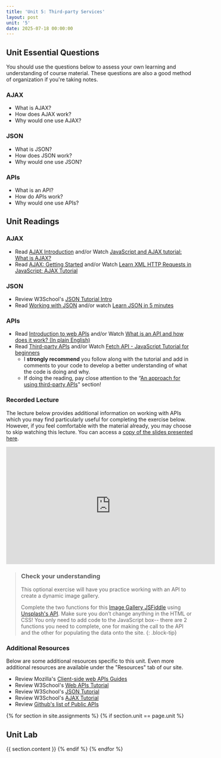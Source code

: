 ```yaml
---
title: 'Unit 5: Third-party Services'
layout: post
unit: '5'
date: 2025-07-18 00:00:00
---
```


<!-- :** <br> JSONs, AJAX, APIs | Lab 4 Due <br> Lab 5 Out | -->

<!-- maybe have them host their sites and post link in a piazza thread to get feedback from each other? -->

## Unit Essential Questions
You should use the questions below to assess your own learning and understanding of course material. These questions are also a good method of organization if you're taking notes.

### AJAX
- What is AJAX?
- How does AJAX work?
- Why would one use AJAX?

### JSON
- What is JSON?
- How does JSON work?
- Why would one use JSON?

### APIs
- What is an API?
- How do APIs work?
- Why would one use APIs?

## Unit Readings

### AJAX
- Read [AJAX Introduction](https://www.w3schools.com/xml/ajax_intro.asp) and/or Watch [JavaScript and AJAX tutorial: What is AJAX?](https://www.youtube.com/watch?v=RDo3hBL1rfA)
- Read [AJAX: Getting Started](https://developer.mozilla.org/en-US/docs/Web/Guide/AJAX/Getting_Started) and/or Watch [Learn XML HTTP Requests in JavaScript: AJAX Tutorial](https://www.youtube.com/watch?v=rjmtYkRK1nM)

### JSON 
- Review W3School's [JSON Tutorial Intro](https://www.w3schools.com/js/js_json_intro.asp)
- Read [Working with JSON](https://developer.mozilla.org/en-US/docs/Learn/JavaScript/Objects/JSON) and/or watch [Learn JSON in 5 minutes](https://www.youtube.com/watch?v=KgGIm6A9Tx0)

### APIs
- Read [Introduction to web APIs](https://developer.mozilla.org/en-US/docs/Learn/JavaScript/Client-side_web_APIs/Introduction) and/or Watch [What is an API and how does it work? (In plain English)](https://www.youtube.com/watch?v=Yzx7ihtCGBs)
- Read [Third-party APIs](https://developer.mozilla.org/en-US/docs/Learn/JavaScript/Client-side_web_APIs/Third_party_APIs) and/or Watch [Fetch API - JavaScript Tutorial for beginners](https://www.youtube.com/watch?v=ubw2hdQIl4E)
	- I **strongly recommend** you follow along with the tutorial and add in comments to your code to develop a better understanding of what the code is doing and why.
	- If doing the reading, pay close attention to the “[An approach for using third-party APIs](https://developer.mozilla.org/en-US/docs/Learn/JavaScript/Client-side_web_APIs/Third_party_APIs#an_approach_for_using_third-party_apis)" section! 


### Recorded Lecture
The lecture below provides additional information on working with APIs which you may find particularly useful for completing the exercise below. However, if you feel comfortable with the material already, you may choose to skip watching this lecture. You can access a [copy of the slides presented here](https://docs.google.com/presentation/d/18ZM0EBSRj4RztLgW2rgFNGd9IMe5v1OafCsNeNouVR4/).

<iframe width="560" height="315" src="https://www.youtube.com/embed/lg7Fp14TEUQ?si=M2wBmmC_pkOj73zL" title="YouTube video player" frameborder="0" allow="accelerometer; autoplay; clipboard-write; encrypted-media; gyroscope; picture-in-picture; web-share" referrerpolicy="strict-origin-when-cross-origin" allowfullscreen></iframe>

> ### Check your understanding
> This optional exercise will have you practice working with an API to create a dynamic image gallery. 
>
> Complete the two functions for this [Image Gallery JSFiddle](https://jsfiddle.net/vcchavez_uri/srhntbu2/) using [Unsplash's API](http://unsplash.com/developers). Make sure you don’t change anything in the HTML or CSS! You only need to add code to the JavaScript box-- there are 2 functions you need to complete, one for making the call to the API and the other for populating the data onto the site.
{: .block-tip}

### Additional Resources
Below are some additional resources specific to this unit. Even more additional resources are available under the "Resources" tab of our site.

- Review Mozilla's [Client-side web APIs Guides](https://developer.mozilla.org/en-US/docs/Learn/JavaScript/Client-side_web_APIs)
- Review W3School's [Web APIs Tutorial](https://www.w3schools.com/js/js_api_intro.asp)
- Review W3School's [JSON Tutorial](https://www.w3schools.com/js/js_json_intro.asp)
- Review W3School's [AJAX Tutorial](https://www.w3schools.com/js/js_ajax_intro.asp)
- Review [Github's list of Public APIs](https://github.com/public-apis/public-apis)

{% for section in site.assignments %}
{% if section.unit == page.unit %}
## Unit Lab
{{ section.content }}
{% endif %}
{% endfor %}

<!-- FEEDBACK

I think one of the biggest strengths of this unit was the ability to look at and see our peers' sites. This helped inspire me to think of new ideas and functionalities to add to my site. Another strength of this unit could be the content it covers specifically JSON objects. JSON objects are a ubiquitous tool used by all developers. A weakness in this unit is that it did not prompt us to use what we learned to further code our sites. While it is nice to have a break from the coding assignments, I really would've loved to dive deeper into an assignment where we use JSON and APIs and can put what we learned in the readings to practice.
I think it would've been nice to have another example of calling an API, because this part of the content this week was technically challenging for me.
Additionally, instructions about hosting our website on a server locally would've be helpful.
	Thanks for the feedback! I did share some resources on hosting a server locally but it was on Piazza. I'll make sure to add them as resources for the unit.
I think I maybe could've used a little more information about JSON
I think it was nice to have a little bit of a break from coding our webpages, but after doing the tutorials I still feel like I didn't have a full understanding of how to make use of the capabilities AJAX provides, but the tutorial for the API was definitely helpful for my understanding.
For improvements, I think including more examples of real-world API integrations could help us see the practical applications and challenges of using third-party APIs.
I did want more resources on different ways to use ajax (w/ examples)
However, I wish we had been given more examples of how to host our websites for free, such as on GitHub. I ended up relying on my classmates to learn about hosting options.
The one thing I didn't like was the limited interaction with diverse hosting options. I think more detailed comparisons and tutorials on alternative hosting options could provide a broader understanding of deployment strategies. In addition, the peer review process could be more effective with more structured guidelines or rubrics, ensuring that feedback is consistent and comprehensive.
More practice or super simple examples of APIs and AJAX would have furthered my understanding; AJAX especially is a bit hard to understand, since it's so wordy, so getting more exposure to its common patterns helps it be less overwhelming.
I did appreciate the units that we were given an example schedule, it helped me stay on track.
I would have liked either a video option for third party API's or a reading that was easier to follow through/comprehend. Sometimes the readings have a lot of CS lingo I do not know because I am not a CS major and they get super hard to comprehend and follow.
The readings this week were a little hard for me to read. I think they just didn't capture my attention as much as others had so seemed like it was just a lot of memorizing definitions. 
Don't think there are any weaknesses, really enjoyed the example API showcased, having more examples would be cool!
One thing that could've been better was assigning us specific people's sites to look at - that way, everyone gets a good amount of feedback.
One area of improvement could be more visuals of examples of websites using those technologies.
I was not familiar at all with AJAX before this unit, so having a recorded lecture demoing AJAX would have been helpful.
I thought the content was good, but I would've liked to see more expansion on free hosting services (even though it wasn't the focus of the unit).
However, the unit could improve by providing more detailed tutorials on using APIs with AJAX and troubleshooting common deployment issues from the hosting services.
The only part of the unit that could use improvement is to possibly put in some notes about the big ideas from the denser readings beforehand so that it can allow me better grasp the material as I read through them.
-->
